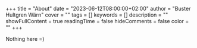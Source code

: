 +++
title = "About"
date = "2023-06-12T08:00:00+02:00"
author = "Buster Hultgren Wärn"
cover = ""
tags = []
keywords = []
description = ""
showFullContent = true
readingTime = false
hideComments = false
color = ""
+++

Nothing here =)